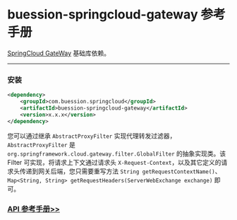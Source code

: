 # buession-springcloud-gateway 参考手册


[SpringCloud GateWay](https://spring.io/projects/spring-cloud-gateway) 基础库依赖。


---


### 安装

```xml
<dependency>
    <groupId>com.buession.springcloud</groupId>
    <artifactId>buession-springcloud-gateway</artifactId>
    <version>x.x.x</version>
</dependency>
```

您可以通过继承 `AbstractProxyFilter` 实现代理转发过滤器，`AbstractProxyFilter` 是 `org.springframework.cloud.gateway.filter.GlobalFilter` 的抽象实现类。该 Filter 可实现，将请求上下文通过请求头 `X-Request-Context`，以及其它定义的请求头传递到网关后端，您只需要重写方法 `String getRequestContextName()`、`Map<String, String> getRequestHeaders(ServerWebExchange exchange)` 即可。

### [API 参考手册>>](https://javadoc.io/static/com.buession.springcloud/buession-springcloud-gateway/3.0.1/)